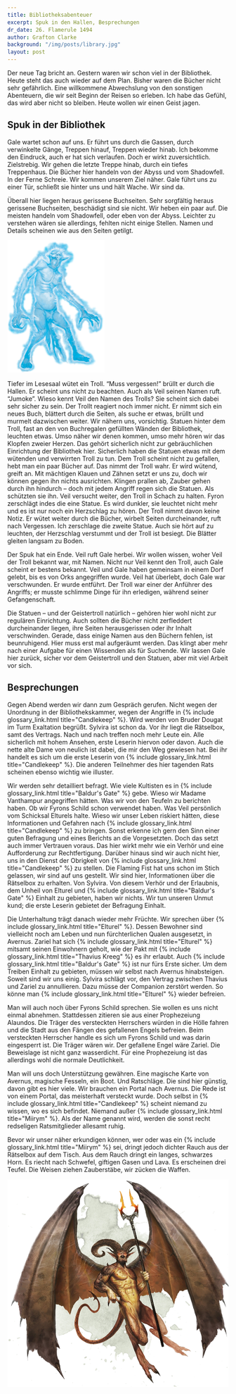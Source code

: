 ```yaml
---
title: Bibliotheksabenteuer
excerpt: Spuk in den Hallen, Besprechungen
dr_date: 26. Flamerule 1494
author: Grafton Clarke
background: "/img/posts/library.jpg"
layout: post
---
```


Der neue Tag bricht an. Gestern waren wir schon viel in der Bibliothek. Heute
steht das auch wieder auf dem Plan. Bisher waren die Bücher nicht sehr
gefährlich. Eine willkommene Abwechslung von den sonstigen Abenteuern, die wir
seit Beginn der Reisen so erleben. Ich habe das Gefühl, das wird aber nicht so
bleiben. Heute wollen wir einen Geist jagen.

## Spuk in der Bibliothek

Gale wartet schon auf uns. Er führt uns durch die Gassen, durch verwinkelte
Gänge, Treppen hinauf, Treppen wieder hinab. Ich bekomme den Eindruck, auch er
hat sich verlaufen. Doch er wirkt zuversichtlich. Zielstrebig. Wir gehen die
letzte Treppe hinab, durch ein tiefes Treppenhaus. Die Bücher hier handeln von
der Abyss und vom Shadowfell. In der Ferne Schreie. Wir kommen unserem Ziel
näher. Gale führt uns zu einer Tür, schließt sie hinter uns und hält Wache. Wir
sind da.

Überall hier liegen heraus gerissene Buchseiten. Sehr sorgfältig heraus
gerissene Buchseiten, beschädigt sind sie nicht. Wir heben ein paar auf. Die
meisten handeln vom Shadowfell, oder eben von der Abyss. Leichter zu verstehen
wären sie allerdings, fehlten nicht einige Stellen. Namen und Details scheinen
wie aus den Seiten getilgt.

![Spirit Troll](/img/posts/spirittroll.png)

Tiefer im Lesesaal wütet ein Troll. “Muss vergessen!” brüllt er durch die
Hallen. Er scheint uns nicht zu beachten. Auch als Veil seinen Namen ruft.
“Jumoke”. Wieso kennt Veil den Namen des Trolls? Sie scheint sich dabei sehr
sicher zu sein. Der Trollt reagiert noch immer nicht. Er nimmt sich ein neues
Buch, blättert durch die Seiten, als suche er etwas, brüllt und murmelt
dazwischen weiter. Wir nähern uns, vorsichtig. Statuen hinter dem Troll, fast an
den von Buchregalen gefüllten Wänden der Bibliothek, leuchten etwas. Umso näher
wir denen kommen, umso mehr hören wir das Klopfen zweier Herzen. Das gehört
sicherlich nicht zur gebräuchlichen Einrichtung der Bibliothek hier. Sicherlich
haben die Statuen etwas mit dem wütenden und verwirrten Troll zu tun. Dem Troll
scheint nicht zu gefallen, hebt man ein paar Bücher auf. Das nimmt der Troll
wahr. Er wird wütend, greift an. Mit mächtigen Klauen und Zähnen setzt er uns
zu, doch wir können gegen ihn nichts ausrichten. Klingen prallen ab, Zauber
gehen durch ihn hindurch – doch mit jedem Angriff regen sich die Statuen. Als
schützten sie ihn. Veil versucht weiter, den Troll in Schach zu halten. Fyron
zerschlägt indes die eine Statue. Es wird dunkler, sie leuchtet nicht mehr und
es ist nur noch ein Herzschlag zu hören. Der Troll nimmt davon keine Notiz. Er
wütet weiter durch die Bücher, wirbelt Seiten durcheinander, ruft nach
Vergessen. Ich zerschlage die zweite Statue. Auch sie hört auf zu leuchten, der
Herzschlag verstummt und der Troll ist besiegt. Die Blätter gleiten langsam zu
Boden.

Der Spuk hat ein Ende. Veil ruft Gale herbei. Wir wollen wissen, woher Veil der
Troll bekannt war, mit Namen. Nicht nur Veil kennt den Troll, auch Gale scheint
er bestens bekannt. Veil und Gale haben gemeinsam in einem Dorf gelebt, bis es
von Orks angegriffen wurde. Veil hat überlebt, doch Gale war verschwunden. Er
wurde entführt. Der Troll war einer der Anführer des Angriffs; er musste
schlimme Dinge für ihn erledigen, während seiner Gefangenschaft.

Die Statuen – und der Geistertroll natürlich – gehören hier wohl nicht zur
regulären Einrichtung. Auch sollten die Bücher nicht zerfleddert durcheinander
liegen, ihre Seiten herausgerissen oder ihr Inhalt verschwinden. Gerade, dass
einige Namen aus den Büchern fehlen, ist beunruhigend. Hier muss erst mal
aufgeräumt werden. Das klingt aber mehr nach einer Aufgabe für einen Wissenden
als für Suchende. Wir lassen Gale hier zurück, sicher vor dem Geistertroll und
den Statuen, aber mit viel Arbeit vor sich.

## Besprechungen

Gegen Abend werden wir dann zum Gespräch gerufen. Nicht wegen der Unordnung in
der Bibliothekskammer, wegen der Angriffe in {% include glossary_link.html title="Candlekeep" %}.
Wird werden von Bruder Dougat im Turm Exaltation begrüßt. Sylvira ist schon
da. Vor ihr liegt die Rätselbox, samt des Vertrags. Nach und nach treffen
noch mehr Leute ein. Alle sicherlich mit hohem Ansehen, erste Leserin hiervon
oder davon. Auch die nette alte Dame von neulich ist dabei, die mir den Weg
gewiesen hat. Bei ihr handelt es sich um die erste Leserin von {% include
glossary_link.html title="Candlekeep" %}. Die anderen Teilnehmer des hier
tagenden Rats scheinen ebenso wichtig wie illuster.

Wir werden sehr detailliert befragt. Wie viele Kultisten es in {% include glossary_link.html title="Baldur's Gate" %}
gebe. Wieso wir Madame Vanthampur angegriffen hätten. Was wir von den Teufeln zu
berichten haben. Ob wir Fyrons Schild schon verwendet haben. Was Veil persönlich
vom Schicksal Elturels halte. Wieso wir unser Leben riskiert hätten, diese
Informationen und Gefahren nach {% include glossary_link.html title="Candlekeep" %}
zu bringen. Sonst erkenne ich gern den Sinn einer guten Befragung und eines
Berichts an die Vorgesetzten. Doch das setzt auch immer Vertrauen voraus. Das
hier wirkt mehr wie ein Verhör und eine Aufforderung zur Rechtfertigung.
Darüber hinaus sind wir auch nicht hier, uns in den Dienst der Obrigkeit von
{% include glossary_link.html title="Candlekeep" %} zu stellen. Die Flaming Fist hat uns
schon im Stich gelassen, wir sind auf uns gestellt. Wir sind hier, Informationen
über die Rätselbox zu erhalten. Von Sylvira. Von diesem Verhör und der
Erlaubnis, dem Unheil von Elturel und {% include glossary_link.html title="Baldur's Gate" %} Einhalt zu gebieten, haben wir
nichts. Wir tun unseren Unmut kund; die erste Leserin gebietet der Befragung
Einhalt.

Die Unterhaltung trägt danach wieder mehr Früchte. Wir sprechen über {% include glossary_link.html title="Elturel" %}.
Dessen Bewohner sind vielleicht noch am Leben und nun fürchterlichen Qualen
ausgesetzt, in Avernus. Zariel hat sich {% include glossary_link.html title="Elturel" %} mitsamt seinen Einwohnern
geholt, wie der Pakt mit {% include glossary_link.html title="Thavius Kreeg" %}
es ihr erlaubt. Auch {% include glossary_link.html title="Baldur's Gate" %} ist nur fürs Erste sicher. Um dem Treiben
Einhalt zu gebieten, müssen wir selbst nach Avernus hinabsteigen. Soweit sind
wir uns einig. Sylvira schlägt vor, den Vertrag zwischen Thavius und Zariel
zu annullieren. Dazu müsse der Companion zerstört werden. So könne man
{% include glossary_link.html title="Elturel" %} wieder befreien.

Man will auch noch über Fyrons Schild sprechen. Sie wollen es uns nicht
einmal abnehmen. Stattdessen zitieren sie aus einer Prophezeiung Alaundos.
Die Träger des versteckten Herrschers würden in die Hölle fahren und die
Stadt aus den Fängen des gefallenen Engels befreien. Beim versteckten
Herrscher handle es sich um Fyrons Schild und was darin eingesperrt ist. Die
Träger wären wir. Der gefallene Engel wäre Zariel. Die Beweislage ist nicht
ganz wasserdicht. Für eine Prophezeiung ist das allerdings wohl die normale
Deutlichkeit.

Man will uns doch Unterstützung gewähren. Eine magische Karte von Avernus,
magische Fesseln, ein Boot. Und Ratschläge. Die sind hier günstig, davon gibt
es hier viele. Wir brauchen ein Portal nach Avernus. Die Rede ist von einem
Portal, das meisterhaft versteckt wurde. Doch selbst in {% include glossary_link.html title="Candlekeep" %}
scheint niemand zu wissen, wo es sich befindet. Niemand außer {% include glossary_link.html title="Miirym" %}. Als der
Name genannt wird, werden die sonst recht redseligen Ratsmitglieder allesamt
ruhig.

Bevor wir unser näher erkundigen können, wer oder was ein {% include glossary_link.html title="Miirym" %} sei, dringt
jedoch dichter Rauch aus der Rätselbox auf dem Tisch. Aus dem Rauch dringt ein
langes, schwarzes Horn. Es riecht nach Schwefel, giftigen Gasen und Lava. Es
erscheinen drei Teufel. Die Weisen ziehen Zauberstäbe, wir zücken die Waffen.

![Gehörnter Teufel](/img/posts/horned_devil.png)
